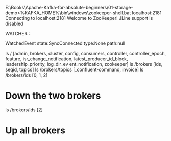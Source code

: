 E:\Books\Apache-Kafka-for-absolute-beginners\01-storage-demo>%KAFKA_HOME%\bin\windows\zookeeper-shell.bat localhost:2181
Connecting to localhost:2181
Welcome to ZooKeeper!
JLine support is disabled

WATCHER::

WatchedEvent state:SyncConnected type:None path:null

ls /
[admin, brokers, cluster, config, consumers, controller, controller_epoch, feature, isr_change_notification, latest_producer_id_block, leadership_priority, log_dir_ev
ent_notification, zookeeper]
ls /brokers
[ids, seqid, topics]
ls /brokers/topics
[_confluent-command, invoice]
ls /brokers/ids
[0, 1, 2]

# Down the two brokers
ls /brokers/ids
[2]

# Up all brokers

